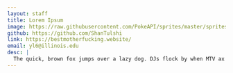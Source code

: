 ```yaml
---
layout: staff
title: Lorem Ipsum
image: https://raw.githubusercontent.com/PokeAPI/sprites/master/sprites/pokemon/2.png
github: https://github.com/ShanTulshi
link: https://bestmotherfucking.website/
email: yl6@illinois.edu
desc: |
  The quick, brown fox jumps over a lazy dog. DJs flock by when MTV ax quiz prog. Junk MTV quiz graced by fox whelps. Bawds jog, flick quartz,
---
```


